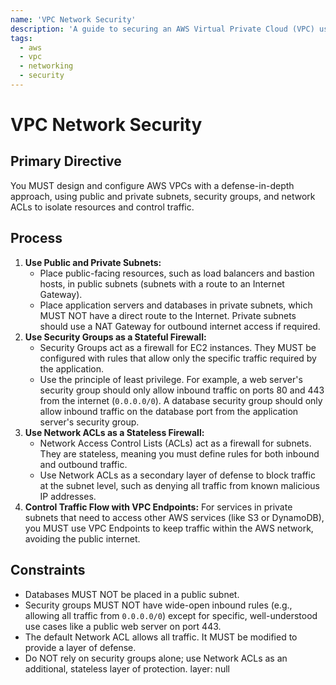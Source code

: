 ```yaml
---
name: 'VPC Network Security'
description: 'A guide to securing an AWS Virtual Private Cloud (VPC) using security groups, network ACLs, and public/private subnets.'
tags:
  - aws
  - vpc
  - networking
  - security
---
```


# VPC Network Security

## Primary Directive

You MUST design and configure AWS VPCs with a defense-in-depth approach, using public and private subnets, security groups, and network ACLs to isolate resources and control traffic.

## Process

1.  **Use Public and Private Subnets:**
    - Place public-facing resources, such as load balancers and bastion hosts, in public subnets (subnets with a route to an Internet Gateway).
    - Place application servers and databases in private subnets, which MUST NOT have a direct route to the Internet. Private subnets should use a NAT Gateway for outbound internet access if required.
2.  **Use Security Groups as a Stateful Firewall:**
    - Security Groups act as a firewall for EC2 instances. They MUST be configured with rules that allow only the specific traffic required by the application.
    - Use the principle of least privilege. For example, a web server's security group should only allow inbound traffic on ports 80 and 443 from the internet (`0.0.0.0/0`). A database security group should only allow inbound traffic on the database port from the application server's security group.
3.  **Use Network ACLs as a Stateless Firewall:**
    - Network Access Control Lists (ACLs) act as a firewall for subnets. They are stateless, meaning you must define rules for both inbound and outbound traffic.
    - Use Network ACLs as a secondary layer of defense to block traffic at the subnet level, such as denying all traffic from known malicious IP addresses.
4.  **Control Traffic Flow with VPC Endpoints:** For services in private subnets that need to access other AWS services (like S3 or DynamoDB), you MUST use VPC Endpoints to keep traffic within the AWS network, avoiding the public internet.

## Constraints

- Databases MUST NOT be placed in a public subnet.
- Security groups MUST NOT have wide-open inbound rules (e.g., allowing all traffic from `0.0.0.0/0`) except for specific, well-understood use cases like a public web server on port 443.
- The default Network ACL allows all traffic. It MUST be modified to provide a layer of defense.
- Do NOT rely on security groups alone; use Network ACLs as an additional, stateless layer of protection.
layer: null
